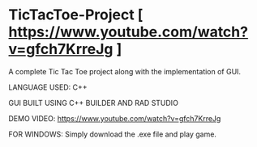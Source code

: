 # TicTacToe-Project [ https://www.youtube.com/watch?v=gfch7KrreJg ]
A complete Tic Tac Toe project along with the implementation of GUI.

LANGUAGE USED: C++

GUI BUILT USING C++ BUILDER AND RAD STUDIO

DEMO VIDEO: https://www.youtube.com/watch?v=gfch7KrreJg

FOR WINDOWS:
  Simply download the .exe file and play game.


